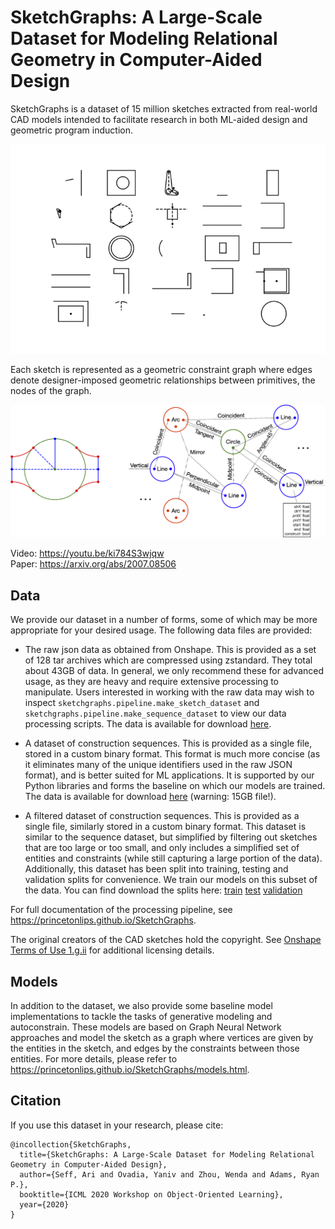 # SketchGraphs: A Large-Scale Dataset for Modeling Relational Geometry in Computer-Aided Design

SketchGraphs is a dataset of 15 million sketches extracted from real-world CAD models intended to facilitate research in both ML-aided design and geometric program induction.

![blah](/assets/sketchgraphs.gif)


Each sketch is represented as a geometric constraint graph where edges denote designer-imposed geometric relationships between primitives, the nodes of the graph.

![Sketch and graph](/assets/sketch_w_graph.png)

Video: https://youtu.be/ki784S3wjqw  
Paper: https://arxiv.org/abs/2007.08506 

## Data

We provide our dataset in a number of forms, some of which may be more appropriate for your desired usage.
The following data files are provided:

- The raw json data as obtained from Onshape. This is provided as a set of 128 tar archives which are compressed
  using zstandard. They total about 43GB of data. In general, we only recommend these for advanced usage, as
  they are heavy and require extensive processing to manipulate. Users interested in working with the raw data
  may wish to inspect `sketchgraphs.pipeline.make_sketch_dataset` and `sketchgraphs.pipeline.make_sequence_dataset`
  to view our data processing scripts. The data is available for download [here](https://sketchgraphs.cs.princeton.edu/shards).

- A dataset of construction sequences. This is provided as a single file, stored in a custom binary format.
  This format is much more concise (as it eliminates many of the unique identifiers used in the raw JSON format),
  and is better suited for ML applications. It is supported by our Python libraries and forms the baseline
  on which our models are trained. The data is available for download [here](https://sketchgraphs.cs.princeton.edu/sequence/sg_all.npy) (warning: 15GB file!).

- A filtered dataset of construction sequences. This is provided as a single file, similarly stored in a custom
  binary format. This dataset is similar to the sequence dataset, but simplified by filtering out sketches
  that are too large or too small, and only includes a simplified set of entities and constraints (while still
  capturing a large portion of the data). Additionally, this dataset has been split into training, testing and
  validation splits for convenience. We train our models on this subset of the data. You can find download the splits
  here: [train](https://sketchgraphs.cs.princeton.edu/sequence/sg_t16_train.npy)
  [test](https://sketchgraphs.cs.princeton.edu/sequence/sg_t16_test.npy)
  [validation](https://sketchgraphs.cs.princeton.edu/sequence/sg_t16_validation.npy)

For full documentation of the processing pipeline, see https://princetonlips.github.io/SketchGraphs.

The original creators of the CAD sketches hold the copyright. See [Onshape Terms of Use 1.g.ii](https://www.onshape.com/legal/terms-of-use#your_content) for additional licensing details.


## Models
In addition to the dataset, we also provide some baseline model implementations to tackle the tasks of generative
modeling and autoconstrain. These models are based on Graph Neural Network approaches and model the sketch as
a graph where vertices are given by the entities in the sketch, and edges by the constraints between those entities.
For more details, please refer to https://princetonlips.github.io/SketchGraphs/models.html.


## Citation
If you use this dataset in your research, please cite:
```
@incollection{SketchGraphs,
  title={SketchGraphs: A Large-Scale Dataset for Modeling Relational Geometry in Computer-Aided Design},
  author={Seff, Ari and Ovadia, Yaniv and Zhou, Wenda and Adams, Ryan P.},
  booktitle={ICML 2020 Workshop on Object-Oriented Learning},
  year={2020}
}
```
